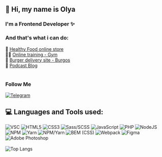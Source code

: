 ## 👋 Hi, my name is Olya 
### I'm a Frontend Developer ✨
### And that's what i can do:
🌱 [ Healthy Food online store ](https://olyamosienko.github.io/Module02-Shop/dist)<br>
💪🏻 [ Online training - Gym](https://olyamosienko.github.io/Module01-Diplom-Gym/index.html)<br>
🍔 [ Burger delivery site - Burgos](https://olyamosienko.github.io/Module01-Burger/index)<br>
🎤 [ Podcast Blog ](https://olyamos-podcast.ru)<br><br>

### Follow Me
[![Telegram](https://img.shields.io/badge/-Telegram-090909?style=social&logo=Telegram&logoColor=27A0D9)](https://t.me/olyamosienko)
<br>

## 💻 Languages and Tools used:
![VSC](https://img.shields.io/badge/-VSCode-090909?style=for-the-badge&logo=visualstudiocode&logoColor=white)
![HTML5](https://img.shields.io/badge/html5-%23E34F26.svg?style=for-the-badge&logo=html5&logoColor=white) 
![CSS3](https://img.shields.io/badge/css3-%231572B6.svg?style=for-the-badge&logo=css3&logoColor=white) 
![Sass/SCSS](https://img.shields.io/badge/-Sass/SCSS-black?style=for-the-badge&logo=sass&logoColor=white)
![JavaScript](https://img.shields.io/badge/javascript-%23323330.svg?style=for-the-badge&logo=javascript&logoColor=%23F7DF1E) 
![PHP](https://img.shields.io/badge/php-%23777BB4.svg?style=for-the-badge&logo=php&logoColor=white) 
![NodeJS](https://img.shields.io/badge/node.js-6DA55F?style=for-the-badge&logo=node.js&logoColor=white) 
![NPM](https://img.shields.io/badge/NPM-%23000000.svg?style=for-the-badge&logo=npm&logoColor=white) 
![Yarn](https://img.shields.io/badge/yarn-%232C8EBB.svg?style=for-the-badge&logo=yarn&logoColor=white) 
![NPM/Yarn](https://img.shields.io/badge/-NPM/Yarn-black?style=for-the-badge&logo=npm&logoColor=white)
![BEM (CSS)](https://img.shields.io/badge/-BEM%20(CSS)-black?style=for-the-badge&logo=bem&logoColor=white)
![Webpack](https://img.shields.io/badge/webpack-%238DD6F9.svg?style=for-the-badge&logo=webpack&logoColor=black)
![Figma](https://img.shields.io/badge/-Figma-090909?style=for-the-badge&logo=Figma&logoColor=F24E1E)
![Adobe Photoshop](https://img.shields.io/badge/-Photoshop-090909?style=for-the-badge&logo=adobephotoshop&logoColor=white)
<br><br>
![Top Langs](https://github-readme-stats.vercel.app/api/top-langs/?username=olyamosienko&layout=compact)
<br>


<!--
**OlyaMosienko/OlyaMosienko** is a ✨ _special_ ✨ repository because its `README.md` (this file) appears on your GitHub profile.

Here are some ideas to get you started:

- 🔭 I’m currently working on ...
- 🌱 I’m currently learning ...
- 👯 I’m looking to collaborate on ...
- 🤔 I’m looking for help with ...
- 💬 Ask me about ...
- 📫 How to reach me: ...
- 😄 Pronouns: ...
- ⚡ Fun fact: ...
-->
